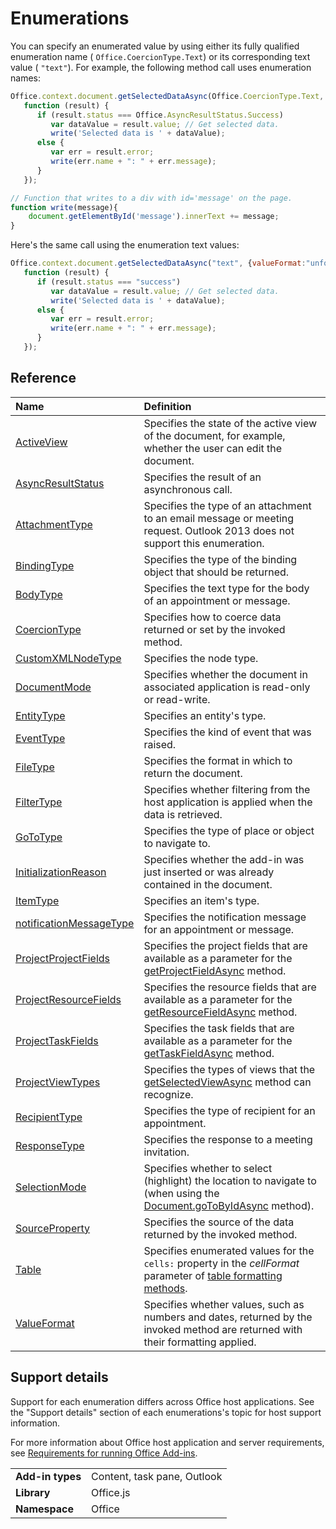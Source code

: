 
# Enumerations

You can specify an enumerated value by using either its fully qualified enumeration name ( `Office.CoercionType.Text`) or its corresponding text value ( `"text"`). For example, the following method call uses enumeration names:


```js
Office.context.document.getSelectedDataAsync(Office.CoercionType.Text, {valueFormat:Office.ValueFormat.Unformatted, filterType:Office.FilterType.All},
   function (result) {
      if (result.status === Office.AsyncResultStatus.Success)
         var dataValue = result.value; // Get selected data.
         write('Selected data is ' + dataValue);
      else {
         var err = result.error;
         write(err.name + ": " + err.message);
      }
   });

// Function that writes to a div with id='message' on the page.
function write(message){
    document.getElementById('message').innerText += message;
}
```


Here's the same call using the enumeration text values:




```js
Office.context.document.getSelectedDataAsync("text", {valueFormat:"unformatted", filterType:"all"},
   function (result) {
      if (result.status === "success")
         var dataValue = result.value; // Get selected data.
         write('Selected data is ' + dataValue);
      else {
         var err = result.error;
         write(err.name + ": " + err.message);
      }
   });
```


## Reference



|**Name**|**Definition**|
|:-----|:-----|
|[ActiveView](activeview-enumeration.md)|Specifies the state of the active view of the document, for example, whether the user can edit the document.|
|[AsyncResultStatus](asyncresultstatus-enumeration.md)|Specifies the result of an asynchronous call.|
|[AttachmentType](http://msdn.microsoft.com/library/83883a47-a937-4afb-a55e-e789057335c4%28Office.15%29.aspx)|Specifies the type of an attachment to an email message or meeting request. Outlook 2013 does not support this enumeration.|
|[BindingType](bindingtype-enumeration.md)|Specifies the type of the binding object that should be returned.|
|[BodyType](http://msdn.microsoft.com/library/31350fe6-4c42-4cbb-a5b2-4fb2d360fa11%28Office.15%29.aspx)|Specifies the text type for the body of an appointment or message.|
|[CoercionType](coerciontype-enumeration.md)|Specifies how to coerce data returned or set by the invoked method.|
|[CustomXMLNodeType](customxmlnodetype-enumeration.md)|Specifies the node type.|
|[DocumentMode](documentmode-enumeration.md)|Specifies whether the document in associated application is read-only or read-write. |
|[EntityType](http://msdn.microsoft.com/library/0035be38-8a65-4693-bcc4-0a8dd7b1495b%28Office.15%29.aspx)|Specifies an entity's type.|
|[EventType](eventtype-enumeration.md)|Specifies the kind of event that was raised.|
|[FileType](filetype-enumeration.md)|Specifies the format in which to return the document.|
|[FilterType](filtertype-enumeration.md)|Specifies whether filtering from the host application is applied when the data is retrieved.|
|[GoToType](gototype-enumeration.md)|Specifies the type of place or object to navigate to.|
|[InitializationReason](initializationreason-enumeration.md)|Specifies whether the add-in was just inserted or was already contained in the document.|
|[ItemType](http://msdn.microsoft.com/library/e0bb23fd-f360-4b0f-b72c-1cf08d4cab3f%28Office.15%29.aspx)|Specifies an item's type.|
|[notificationMessageType](http://msdn.microsoft.com/library/ff00c89d-0019-4545-a95b-7ed0db712ce9%28Office.15%29.aspx)|Specifies the notification message for an appointment or message.|
|[ProjectProjectFields](projectprojectfields-enumeration.md)|Specifies the project fields that are available as a parameter for the [getProjectFieldAsync](projectdocument.getprojectfieldasync.md) method.|
|[ProjectResourceFields](projectresourcefields-enumeration.md)|Specifies the resource fields that are available as a parameter for the [getResourceFieldAsync](projectdocument.gettaskfieldasync.md) method.|
|[ProjectTaskFields](projecttaskfields-enumeration.md)|Specifies the task fields that are available as a parameter for the [getTaskFieldAsync](projectdocument.gettaskfieldasync.md) method.|
|[ProjectViewTypes](projectviewtypes-enumeration.md)|Specifies the types of views that the [getSelectedViewAsync](projectdocument.getselectedviewasync.md) method can recognize.|
|[RecipientType](http://msdn.microsoft.com/library/6e7c4029-6e52-47f6-98d2-4cd3ce7bd8b4%28Office.15%29.aspx)|Specifies the type of recipient for an appointment.|
|[ResponseType](http://msdn.microsoft.com/library/b3e723ca-4be0-4846-ad97-0eecab4355eb%28Office.15%29.aspx)|Specifies the response to a meeting invitation.|
|[SelectionMode](selectionmode-enumeration.md)|Specifies whether to select (highlight) the location to navigate to (when using the [Document.goToByIdAsync](document.gotobyidasync.md) method).|
|[SourceProperty](http://msdn.microsoft.com/library/6a209a7f-57cd-4dc3-869e-07b0f5928b28%28Office.15%29.aspx)|Specifies the source of the data returned by the invoked method.|
|[Table](table-enumeration.md)|Specifies enumerated values for the  `cells:` property in the _cellFormat_ parameter of [table formatting methods](../../docs/excel/format-tables-in-add-ins-for-excel.md).|
|[ValueFormat](valueformat-enumeration.md)|Specifies whether values, such as numbers and dates, returned by the invoked method are returned with their formatting applied.|

## Support details


Support for each enumeration differs across Office host applications. See the "Support details" section of each enumerations's topic for host support information.

For more information about Office host application and server requirements, see [Requirements for running Office Add-ins](../../docs/overview/requirements-for-running-office-add-ins.md).


|||
|:-----|:-----|
|**Add-in types**|Content, task pane, Outlook|
|**Library**|Office.js|
|**Namespace**|Office|
